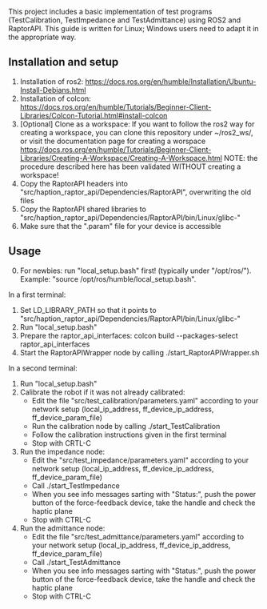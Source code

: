 This project includes a basic implementation of test programs (TestCalibration, TestImpedance and TestAdmittance) using ROS2 and RaptorAPI.
This guide is written for Linux; Windows users need to adapt it in the appropriate way.

## Installation and setup
1. Installation of ros2: 
https://docs.ros.org/en/humble/Installation/Ubuntu-Install-Debians.html
2. Installation of colcon: 
https://docs.ros.org/en/humble/Tutorials/Beginner-Client-Libraries/Colcon-Tutorial.html#install-colcon
3. [Optional] Clone as a workspace:
If you want to follow the ros2 way for creating a workspace, you can clone this repository under ~/ros2_ws/, or visit the documentation page for creating a worspace https://docs.ros.org/en/humble/Tutorials/Beginner-Client-Libraries/Creating-A-Workspace/Creating-A-Workspace.html
NOTE: the procedure described here has been validated WITHOUT creating a workspace!
4. Copy the RaptorAPI headers into "src/haption_raptor_api/Dependencies/RaptorAPI", overwriting the old files
5. Copy the RaptorAPI shared libraries to "src/haption_raptor_api/Dependencies/RaptorAPI/bin/Linux/glibc-<version>"
6. Make sure that the ".param" file for your device is accessible

## Usage
0. For newbies: run "local_setup.bash" first! (typically under "/opt/ros/<version>"). Example: "source /opt/ros/humble/local_setup.bash".

In a first terminal:
1. Set LD_LIBRARY_PATH so that it points to "src/haption_raptor_api/Dependencies/RaptorAPI/bin/Linux/glibc-<version>"
2. Run "local_setup.bash"
3. Prepare the raptor_api_interfaces:
	colcon build --packages-select raptor_api_interfaces
4. Start the RaptorAPIWrapper node by calling ./start_RaptorAPIWrapper.sh

In a second terminal:
1. Run "local_setup.bash"
2. Calibrate the robot if it was not already calibrated:
    - Edit the file "src/test_calibration/parameters.yaml" according to your network setup (local_ip_address, ff_device_ip_address, ff_device_param_file)
    - Run the calibration node by calling ./start_TestCalibration
	- Follow the calibration instructions given in the first terminal
	- Stop with CRTL-C
3. Run the impedance node:
    - Edit the "src/test_impedance/parameters.yaml" according to your network setup (local_ip_address, ff_device_ip_address, ff_device_param_file)
    - Call ./start_TestImpedance
	- When you see info messages sarting with "Status:", push the power button of the force-feedback device, take the handle and check the haptic plane
	- Stop with CTRL-C
4. Run the admittance node:
    - Edit the file "src/test_admittance/parameters.yaml" according to your network setup (local_ip_address, ff_device_ip_address, ff_device_param_file)
    - Call ./start_TestAdmittance
	- When you see info messages sarting with "Status:", push the power button of the force-feedback device, take the handle and check the haptic plane
	- Stop with CTRL-C
